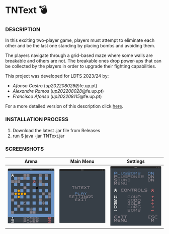 # TNText 💣

### DESCRIPTION
In this exciting two-player game, players must attempt to eliminate each other and be the last one standing by placing bombs and avoiding them.

The players navigate through a grid-based maze where some walls are breakable and others are not. The breakable ones drop power-ups that can be collected by the players in order to upgrade their fighting capabilities.

This project was developed for LDTS 2023/24 by:
- *Afonso Castro* (*up202208026*@fe.up.pt)
- *Alexandre Ramos* (*up202208028*@fe.up.pt)
- *Francisco Afonso* (*up202208115*@fe.up.pt)

For a more detailed version of this description click [here](./docs/README.md).

### INSTALLATION PROCESS

1. Download the latest .jar file from Releases
2. run $ java -jar TNText.jar

### SCREENSHOTS
|                  Arena                   |                Main Menu                 |                  Settings                   |
|:----------------------------------------:|:----------------------------------------:|:-------------------------------------------:|
| ![TNTextMapImage1](docs/images/EEAO.png) | ![TNTextMapImage1](docs/images/MENU.png) | ![TNTextMapImage1](docs/images/OPTIONS.png) |

